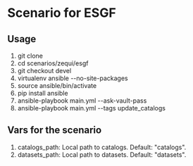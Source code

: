 # Scenario for ESGF

## Usage

1. git clone
2. cd scenarios/zequi/esgf
3. git checkout devel
3. virtualenv ansible --no-site-packages
4. source ansible/bin/activate
5. pip install ansible
7. ansible-playbook main.yml --ask-vault-pass
11. ansible-playbook main.yml --tags update_catalogs

## Vars for the scenario

1. catalogs_path: Local path to catalogs. Default: "catalogs".
1. datasets_path: Local path to datasets. Default: "datasets".
